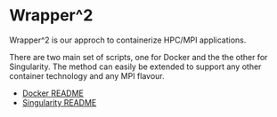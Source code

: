 # Wrapper^2

Wrapper^2 is our approch to containerize HPC/MPI applications.

There are two main set of scripts, one for Docker and the the other for Singularity. The method can easily be extended to support any other container technology and any MPI flavour.

- [Docker README](docker/README.md)
- [Singularity README](singularity/README.md)
